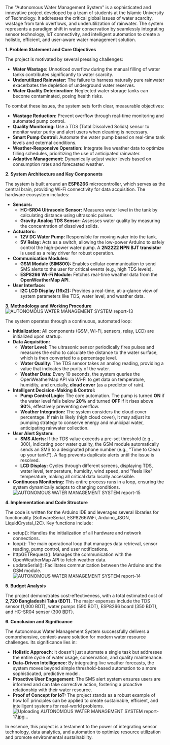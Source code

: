 The "Autonomous Water Management System" is a sophisticated and innovative project developed by a team of students at the Islamic University of Technology. It addresses the critical global issues of water scarcity, wastage from tank overflows, and underutilization of rainwater. The system represents a paradigm shift in water conservation by seamlessly integrating sensor technology, IoT connectivity, and intelligent automation to create a holistic, efficient, and user-aware water management solution.

**1\. Problem Statement and Core Objectives**

The project is motivated by several pressing challenges:

- **Water Wastage:** Unnoticed overflow during the manual filling of water tanks contributes significantly to water scarcity.
- **Underutilized Rainwater:** The failure to harness naturally pure rainwater exacerbates the depletion of underground water reserves.
- **Water Quality Deterioration:** Neglected water storage tanks can become contaminated, posing health risks.

To combat these issues, the system sets forth clear, measurable objectives:

- **Wastage Reduction:** Prevent overflow through real-time monitoring and automated pump control.
- **Quality Monitoring:** Use a TDS (Total Dissolved Solids) sensor to monitor water purity and alert users when cleaning is necessary.
- **Smart Pump Control:** Automate the water pump based on real-time tank levels and external conditions.
- **Weather-Responsive Operation:** Integrate live weather data to optimize filling schedules, prioritizing the use of anticipated rainwater.
- **Adaptive Management:** Dynamically adjust water levels based on consumption rates and forecasted weather.

**2\. System Architecture and Key Components**

The system is built around an **ESP8266** microcontroller, which serves as the central brain, providing Wi-Fi connectivity for data acquisition. The hardware ecosystem includes:

- **Sensors:**
  - **HC-SR04 Ultrasonic Sensor:** Measures water level in the tank by calculating distance using ultrasonic pulses.
  - **Gravity Analog TDS Sensor:** Assesses water quality by measuring the concentration of dissolved solids.
- **Actuators:**
  - **12V DC Water Pump:** Responsible for moving water into the tank.
  - **5V Relay:** Acts as a switch, allowing the low-power Arduino to safely control the high-power water pump. A **2N2222 NPN BJT transistor** is used as a relay driver for robust operation.
- **Communication Modules:**
  - **GSM Module (SIM800):** Enables cellular communication to send SMS alerts to the user for critical events (e.g., high TDS levels).
  - **ESP8266 Wi-Fi Module:** Fetches real-time weather data from the **OpenWeatherMap API**.
- **User Interface:**
  - **I2C LCD Display (16x2):** Provides a real-time, at-a-glance view of system parameters like TDS, water level, and weather data.

**3\. Methodology and Working Procedure**
![AUTONOMOUS WATER MANAGEMENT SYSTEM report-13](https://github.com/user-attachments/assets/7279d473-2828-4f53-9f59-0041ab612bd7)

The system operates through a continuous, automated loop:

- **Initialization:** All components (GSM, Wi-Fi, sensors, relay, LCD) are initialized upon startup.
- **Data Acquisition:**
  - **Water Level:** The ultrasonic sensor periodically fires pulses and measures the echo to calculate the distance to the water surface, which is then converted to a percentage level.
  - **Water Quality:** The TDS sensor takes an analog reading, providing a value that indicates the purity of the water.
  - **Weather Data:** Every 10 seconds, the system queries the OpenWeatherMap API via Wi-Fi to get data on temperature, humidity, and crucially, **cloud cover** (as a predictor of rain).
- **Intelligent Decision-Making & Control:**
  - **Pump Control Logic:** The core automation. The pump is turned **ON** if the water level falls below **20%** and turned **OFF** if it rises above **90%**, effectively preventing overflow.
  - **Weather Integration:** The system considers the cloud cover percentage. If rain is likely (high cloud cover), it may adjust its pumping strategy to conserve energy and municipal water, anticipating rainwater collection.
- **User Alert System:**
  - **SMS Alerts:** If the TDS value exceeds a pre-set threshold (e.g., 300), indicating poor water quality, the GSM module automatically sends an SMS to a designated phone number (e.g., "Time to Clean up your tank!"). A flag prevents duplicate alerts until the issue is resolved.
  - **LCD Display:** Cycles through different screens, displaying TDS, water level, temperature, humidity, wind speed, and "feels like" temperature, making all critical data locally accessible.
- **Continuous Monitoring:** This entire process runs in a loop, ensuring the system dynamically adapts to changing conditions.
![AUTONOMOUS WATER MANAGEMENT SYSTEM report-15](https://github.com/user-attachments/assets/ee09a5ed-c16b-4c8e-8681-3c4958cf9968)

**4\. Implementation and Code Structure**

The code is written for the Arduino IDE and leverages several libraries for functionality (SoftwareSerial, ESP8266WiFi, Arduino_JSON, LiquidCrystal_I2C). Key functions include:

- setup(): Handles the initialization of all hardware and network connections.
- loop(): The main operational loop that manages data retrieval, sensor reading, pump control, and user notifications.
- httpGETRequest(): Manages the communication with the OpenWeatherMap API to fetch weather data.
- updateSerial(): Facilitates communication between the Arduino and the GSM module.
![AUTONOMOUS WATER MANAGEMENT SYSTEM report-14](https://github.com/user-attachments/assets/bb8a719a-8d4d-4bf4-98ef-84d0bda153c8)

**5\. Budget Analysis**

The project demonstrates cost-effectiveness, with a total estimated cost of **2,720 Bangladeshi Taka (BDT)**. The major expenses include the TDS sensor (1,000 BDT), water pumps (590 BDT), ESP8266 board (350 BDT), and HC-SR04 sensor (300 BDT).

**6\. Conclusion and Significance**

The Autonomous Water Management System successfully delivers a comprehensive, context-aware solution for modern water resource challenges. Its significance lies in:

- **Holistic Approach:** It doesn't just automate a single task but addresses the entire cycle of water usage, conservation, and quality maintenance.
- **Data-Driven Intelligence:** By integrating live weather forecasts, the system moves beyond simple threshold-based automation to a more sophisticated, predictive model.
- **Proactive User Engagement:** The SMS alert system ensures users are informed and can take corrective action, fostering a proactive relationship with their water resource.
- **Proof of Concept for IoT:** The project stands as a robust example of how IoT principles can be applied to create sustainable, efficient, and intelligent systems for real-world problems.
![Uploading AUTONOMOUS WATER MANAGEMENT SYSTEM report-17.jpg…]()

In essence, this project is a testament to the power of integrating sensor technology, data analytics, and automation to optimize resource utilization and promote environmental sustainability.

